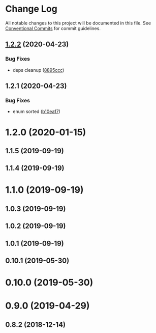 # Change Log

All notable changes to this project will be documented in this file.
See [Conventional Commits](https://conventionalcommits.org) for commit guidelines.

## [1.2.2](https://github.com/morlay/ts-gen/compare/@morlay/ts-gen-core@1.2.1...@morlay/ts-gen-core@1.2.2) (2020-04-23)


### Bug Fixes

* deps cleanup ([8895ccc](https://github.com/morlay/ts-gen/commit/8895ccc837874e7934b9b176a62f701cc0b17c22))





## 1.2.1 (2020-04-23)


### Bug Fixes

* enum sorted ([b10ea17](https://github.com/morlay/ts-gen/commit/b10ea179e48ec1071f2f467bc710213eb97cf601))



# 1.2.0 (2020-01-15)



## 1.1.5 (2019-09-19)



## 1.1.4 (2019-09-19)



# 1.1.0 (2019-09-19)



## 1.0.3 (2019-09-19)



## 1.0.2 (2019-09-19)



## 1.0.1 (2019-09-19)



## 0.10.1 (2019-05-30)



# 0.10.0 (2019-05-30)



# 0.9.0 (2019-04-29)



## 0.8.2 (2018-12-14)
